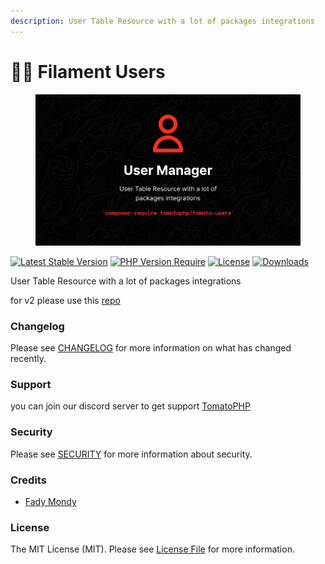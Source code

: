```yaml
---
description: User Table Resource with a lot of packages integrations
---
```


# 👨‍🏭 Filament Users



<figure><img src="../../.gitbook/assets/3x1io-tomato-users.jpeg" alt=""><figcaption></figcaption></figure>

[![Latest Stable Version](https://camo.githubusercontent.com/eac5c82cb977ed342c82193f0e87ef768668188253fbf90483b316c4fef32944/68747470733a2f2f706f7365722e707567782e6f72672f746f6d61746f7068702f66696c616d656e742d75736572732f76657273696f6e2e737667)](https://packagist.org/packages/tomatophp/filament-users) [![PHP Version Require](https://camo.githubusercontent.com/bea3a76674e5983e2b2fce1d475d654c8fa2b55c83421e794d9e5ac4582d0492/687474703a2f2f706f7365722e707567782e6f72672f746f6d61746f7068702f66696c616d656e742d75736572732f726571756972652f706870)](https://packagist.org/packages/tomatophp/filament-users) [![License](https://camo.githubusercontent.com/016dda5192d52d4224e7006478d5830c1240f27246f9c0f5ce529630592970f8/68747470733a2f2f706f7365722e707567782e6f72672f746f6d61746f7068702f66696c616d656e742d75736572732f6c6963656e73652e737667)](https://packagist.org/packages/tomatophp/filament-users) [![Downloads](https://camo.githubusercontent.com/77209545cd1c2209a5e913b302391c5b47105df27468f24ce8b619128e1b9375/68747470733a2f2f706f7365722e707567782e6f72672f746f6d61746f7068702f66696c616d656e742d75736572732f642f746f74616c2e737667)](https://packagist.org/packages/tomatophp/filament-users)

User Table Resource with a lot of packages integrations

for v2 please use this [repo](https://github.com/3x1io/filament-user)

### Changelog <a href="#user-content-changelog" id="user-content-changelog"></a>

Please see [CHANGELOG](https://github.com/tomatophp/filament-users/blob/master/CHANGELOG.md) for more information on what has changed recently.

### Support <a href="#user-content-support" id="user-content-support"></a>

you can join our discord server to get support [TomatoPHP](https://discord.gg/VZc8nBJ3ZU)

### Security <a href="#user-content-security" id="user-content-security"></a>

Please see [SECURITY](https://github.com/tomatophp/filament-users/blob/master/SECURITY.md) for more information about security.

### Credits <a href="#user-content-credits" id="user-content-credits"></a>

* [Fady Mondy](https://wa.me/+201207860084)

### License <a href="#user-content-license" id="user-content-license"></a>

The MIT License (MIT). Please see [License File](https://github.com/tomatophp/filament-users/blob/master/LICENSE.md) for more information.
